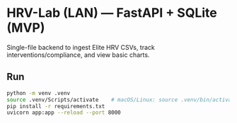 # HRV-Lab (LAN) — FastAPI + SQLite (MVP)

Single-file backend to ingest Elite HRV CSVs, track interventions/compliance, and view basic charts.

## Run
```bash
python -m venv .venv
source .venv/Scripts/activate    # macOS/Linux: source .venv/bin/activate
pip install -r requirements.txt
uvicorn app:app --reload --port 8000

